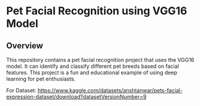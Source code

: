 # Pet Facial Recognition using VGG16 Model

## Overview

This repository contains a pet facial recognition project that uses the VGG16 model. It can identify and classify different pet breeds based on facial features. This project is a fun and educational example of using deep learning for pet enthusiasts.

For Dataset: https://www.kaggle.com/datasets/anshtanwar/pets-facial-expression-dataset/download?datasetVersionNumber=9
